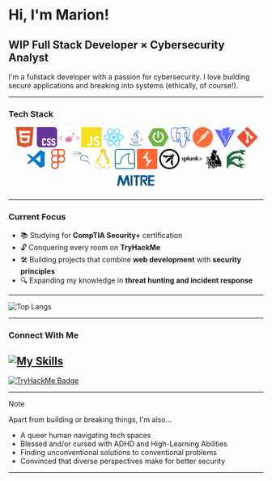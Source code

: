 # Hi, I'm Marion! 

## WIP Full Stack Developer × Cybersecurity Analyst
I'm a fullstack developer with a passion for cybersecurity. I love building secure applications and breaking into systems (ethically, of course!).

---

### Tech Stack

<p align="center">
  <img height="40" src="./icons/html5-color.svg" alt="HTML"/>
  <img height="40" src="./icons/css-color.svg" alt="CSS"/>
  <img height="40" src="./icons/styledcomponents-color.svg" alt="Styled Components"/>
  <img height="40" src="./icons/javascript-color.svg" alt="JavaScript"/>
  <img height="40" src="./icons/react-color.svg" alt="React"/>
  <img height="40" src="./icons/java.svg" alt="Java"/>
  <img height="40" src="./icons/springboot-color.svg" alt="Spring"/>
  <img height="40" src="./icons/postgresql-color.svg" alt="PostgreSQL"/>
  <img height="40" src="./icons/postman-color.svg" alt="Postman"/>
  <img height="40" src="./icons/vite-color.svg" alt="Vite"/>
  <img height="40" src="./icons/git-color.svg" alt="Git"/>
  <img height="40" src="./icons/vscode.svg" alt="VS Code"/>
  <img height="40" src="./icons/figma-color.svg" alt="Figma"/>
  <img height="40" src="./icons/kalilinux-color.svg" alt="Kali Linux"/>
  <img height="40" src="./icons/linux-color.svg" alt="Linux"/>
  <img height="40" src="./icons/wireshark-color.svg" alt="Wireshark"/>
  <img height="40" src="./icons/burpsuite-color.svg" alt="Burp Suite"/>
  <img height="40" src="./icons/owasp.svg" alt="OWASP ZAP"/>
  <img height="40" src="./icons/splunk.svg" alt="Splunk"/>
  <img height="40" src="./icons/john.png" alt="John the Ripper"/>
  <img height="40" src="./icons/hydra.svg" alt="Hydra"/>
  <img height="40" src="./icons/mitre.svg" alt="MITRE ATT&CK"/>
</p>
<!--
[![TCPdump](https://img.shields.io/badge/TCPdump-1E90FF?style=flat)](https://www.tcpdump.org/)
[![Nmap](https://img.shields.io/badge/Nmap-4682B4?style=flat)](https://nmap.org/)
[![Gobuster](https://img.shields.io/badge/Gobuster-FF4500?style=flat)](https://github.com/OJ/gobuster)
-->

---

### Current Focus
- 📚 Studying for **CompTIA Security+** certification
- 🔓 Conquering every room on **TryHackMe**
- 🛠 Building projects that combine **web development** with **security principles**
- 🔍 Expanding my knowledge in **threat hunting and incident response**

---

![Top Langs](https://github-readme-stats.vercel.app/api/top-langs/?username=cuyass&layout=compact&theme=radical)

---

### Connect With Me
[![My Skills](https://skillicons.dev/icons?i=linkedin)](https://linkedin.com/in/mariona-cuyas)
---

[<img src="https://tryhackme-badges.s3.amazonaws.com/Cuyas.png" alt="TryHackMe Badge" />](https://tryhackme.com/p/Cuyas)

---

> [!NOTE]
> 
> Apart from building or breaking things, I'm also...
> - A queer human navigating tech spaces
> - Blessed and/or cursed with ADHD and High-Learning Abilities
> - Finding unconventional solutions to conventional problems
> - Convinced that diverse perspectives make for better security

---



<!--
**cuyass/cuyass** is a ✨ _special_ ✨ repository because its `README.md` (this file) appears on your GitHub profile.

Here are some ideas to get you started:

- 🔭 I’m currently working on ...
- 🌱 I’m currently learning ...
- 👯 I’m looking to collaborate on ...
- 🤔 I’m looking for help with ...
- 💬 Ask me about ...
- 📫 How to reach me: ...
- 😄 Pronouns: ...
- ⚡ Fun fact: ...
-->
